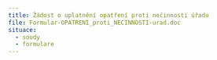 ```yaml
---
title: Žádost o uplatnění opatření proti nečinnosti úřadu
file: Formular-OPATRENI_proti_NECINNOSTI-urad.doc
situace:
  - soudy
  - formulare
---
```

